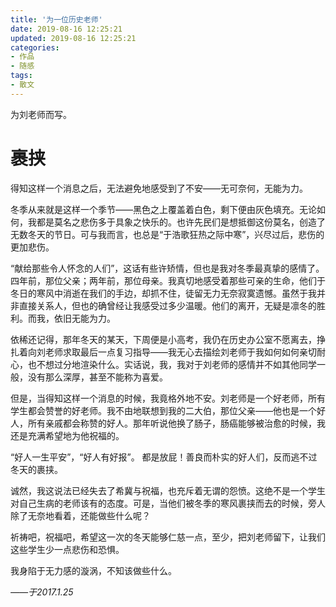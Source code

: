```yaml
---
title: '为一位历史老师'
date: 2019-08-16 12:25:21
updated: 2019-08-16 12:25:21
categories:
- 作品
- 随感
tags:
- 散文
---
```


为刘老师而写。

<!--more-->
# 裹挟

得知这样一个消息之后，无法避免地感受到了不安——无可奈何，无能为力。

冬季从来就是这样一个季节——黑色之上覆盖着白色，剩下便由灰色填充。无论如何，我都是莫名之悲伤多于具象之快乐的。也许先民们是想抵御这份莫名，创造了无数冬天的节日。可与我而言，也总是“于浩歌狂热之际中寒”，兴尽过后，悲伤的更加悲伤。

“献给那些令人怀念的人们”，这话有些许矫情，但也是我对冬季最真挚的感情了。四年前，那位父亲；两年前，那位母亲。我真切地感受着那些可亲的生命，他们于冬日的寒风中消逝在我们的手边，却抓不住，徒留无力无奈寂寞遗憾。虽然于我并非直接关系人，但也的确曾经让我感受过多少温暖。他们的离开，无疑是凛冬的胜利。而我，依旧无能为力。

依稀还记得，那年冬天的某天，下周便是小高考，我仍在历史办公室不愿离去，挣扎着向刘老师求取最后一点复习指导——我无心去描绘刘老师于我如何如何亲切耐心，也不想过分地渲染什么。实话说，我，我对于刘老师的感情并不如其他同学一般，没有那么深厚，甚至不能称为喜爱。

但是，当得知这样一个消息的时候，我竟格外地不安。刘老师是一个好老师，所有学生都会赞誉的好老师。我不由地联想到我的二大伯，那位父亲——他也是一个好人，所有亲戚都会称赞的好人。那年听说他换了肠子，肠癌能够被治愈的时候，我还是充满希望地为他祝福的。

“好人一生平安”，“好人有好报”。
都是放屁！善良而朴实的好人们，反而逃不过冬天的裹挟。

诚然，我这说法已经失去了希冀与祝福，也充斥着无谓的怨愤。这绝不是一个学生对自己生病的老师该有的态度。可是，当他们被冬季的寒风裹挟而去的时候，旁人除了无奈地看着，还能做些什么呢？

祈祷吧，祝福吧，希望这一次的冬天能够仁慈一点，至少，把刘老师留下，让我们这些学生少一点悲伤和恐惧。

我身陷于无力感的漩涡，不知该做些什么。

*——于2017.1.25*
